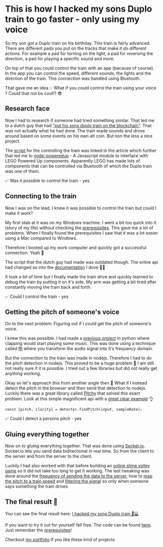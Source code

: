 # This is how I hacked my sons Duplo train to go faster - only using my voice



So my son got a Duplo train on his birthday. This train is fairly advanced. There are different pads you put on the tracks that make it do different actions. For example a pad for turning on the light, a pad for reversing the direction, a pad for playing a specific sound and more. 

On top of that you could control the train with an app (because of course). In the app you can control the speed, different sounds, the lights and the direction of the train. This connection was handled using Bluetooth. 

That gave me an idea 💡 What if you could control the train using your voice ? Could that not be cool!? 😎



## Research face

Now I had to research if someone had tried something similar. That led me to a dutch guy that had ["put his sons duplo train on the blockchain"](https://thenextweb.com/news/hacker-blockchain-train-duplo). That was not actually what he had done. The train made sounds and drove around based on some events on his own alt coin. But non the less a nice project.

The [script](https://gist.github.com/roelandp/e80ccc15bc5317e9704e2ac2b3573f42) for the controlling the train was linked in the article which further that led me to [node-poweredup](https://github.com/nathankellenicki/node-poweredup) - A Javascript module to interface with LEGO Powered Up components. Apparently LEGO has made lots of components that can be controlled via Bluetooth of which the Duplo train was one of them. 

✅ Was it possible to control the train - yes



## Connecting to the train

Now I was on the lead. I knew it was possible to control the train but could I make it work? 

My first stab at it was on my Windows machine. I went a bit too quick into it (story of my life) without checking the [prerequisites](https://github.com/abandonware/noble#windows). This gave me a lot of problems. When I finally found the prerequisites I saw that it was a lot easier using a Mac compared to Windows. 

Therefore I booted up my work computer and quickly got a successful connection. Yeah 🥳 

The script that the dutch guy had made was outdated though. The entire api had changed so into the [documentation](https://nathan.kellenicki.com/node-poweredup/) I dove 🏊‍♀️

It took a bit of time but I finally made the train drive and quickly learned to debug the train by putting it on it's side. My arm was getting a bit tired after constantly moving the train back and forth. 

✅ Could I control the train - yes



## Getting the pitch of someone's voice

On to the next problem: Figuring out if I could get the pitch of someone's voice. 

I knew this was possible. I had made a [previous project](https://github.com/benna100/clap-python-project) in python where clapping would start playing some music. This was done using a technique called [fft](https://en.wikipedia.org/wiki/Fast_Fourier_transform) where you transform the audio signal into it's frequency domain.

But the connection to the train was made in nodejs. Therefore I had to do the pitch detection in nodejs. This proved to be a huge problem 🤔 I am still not really sure if it is possible. I tried out a few libraries but did not really get anything working. 

Okay so let's approach this from another angle then 🔎 What if I instead detect the pitch in the browser and then send that detection to nodejs. Luckily there was a great library called [Pitchy](https://github.com/ianprime0509/pitchy) that solved this exact problem. Look at this simple magnificent api with a [great clear example](https://ianjohnson.dev/pitchy/) 👌

```const [pitch, clarity] = detector.findPitch(input, sampleRate);```

✅ Could I detect a persons pitch - yes



## Gluing everything together

Now on to gluing everything together. That was done using [Socket.io](https://socket.io/). Socket.io lets you send data bidirectional in real time. So from the client to the server and from the server to the client. 

Luckily I had also worked with that before building an [online slime volley game](https://slime-volley-multiplayer.herokuapp.com/) so it did not take too long to get it working. The last tweaking was done around the [frequency of sending the data to the server](https://github.com/benna100/duplo-train-voice-control/blob/main/index.js#L37), how to [map the pitch to a train speed](https://github.com/benna100/duplo-train-voice-control/blob/main/index.js#L23) and [filtering the signal](https://github.com/benna100/duplo-train-voice-control/blob/main/index.js#L35) so only when someone says something the train drives



## The final result 🚂

You can see the final result here: [I hacked my sons Duplo train 🚂💻](https://www.youtube.com/watch?v=t65X-cs55qM)

If you want to try it out for yourself fell free. The code can be found [here](https://github.com/benna100/duplo-train-voice-control). Just remember the [prerequisites](https://github.com/abandonware/noble#prerequisites)!

Checkout [my portfolio](https://benna100.github.io/portfolio/) if you like these kind of projects

